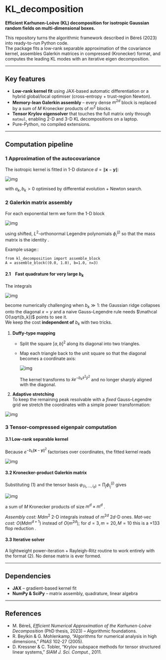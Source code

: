 
# KL_decomposition

**Efficient Karhunen-Loève (KL) decomposition for isotropic Gaussian random fields on multi-dimensional boxes.**

This repository turns the algorithmic framework described in Béreš (2023) into ready-to-run Python code.  
The package fits a low-rank separable approximation of the covariance kernel, assembles Galerkin matrices in compressed (Kronecker) format, and computes the leading KL modes with an iterative eigen decomposition.

---

## Key features

* **Low-rank kernel fit** using JAX-based automatic differentiation or a hybrid global/​local optimiser (cross-entropy + trust-region Newton).  
* **Memory-lean Galerkin assembly** – every dense $m^{2d}$ block is replaced by a sum of $M$ Kronecker products of $m^{2}$ blocks.  
* **Tensor Krylov eigensolver** that touches the full matrix only through `matmul`, enabling 2-D and 3-D KL decompositions on a laptop.  
* Pure-Python, no compiled extensions.

---

## Computation pipeline

### 1 Approximation of the autocovariance

The isotropic kernel is fitted in 1-D distance $d=\lVert\mathbf x-\mathbf y\rVert$:

![img](https://latex.codecogs.com/svg.image?{\color{Gray}C(d)\approx\sum_{k=1}^{M}%20a_k%20e^{-b_k%20d^{2}},})

with $a_k,b_k>0$ optimised by differential evolution + Newton search.

### 2 Galerkin matrix assembly

For each exponential term we form the 1-D block

![img](https://latex.codecogs.com/svg.image?{\color{Gray}\left(A^{(j)}_{k}\right)_{i\ell}=\int_{a_j}^{b_j}\int_{a_j}^{b_j}e^{-b_k(x-y)^{2}}\phi^{(j)}_{i}(y)\phi^{(j)}_{\ell}(x)dydx})


using shifted, $L^{2}$-orthonormal Legendre polynomials $\phi^{(j)}_{i}$ so that the mass matrix is the identity .

Example usage::

    from kl_decomposition import assemble_block
    A = assemble_block((0.0, 1.0), b=1.0, n=3)

#### 2.1 Fast quadrature for very large $b_k$

The integrals  

![img](https://latex.codecogs.com/svg.image?{\color{Gray}(A_{k})_{i\ell}=\int_{a}^{b}\int_{a}^{b}e^{-b_k(x-y)^{2}}\phi_i(y)\phi_\ell(x)dydx})

become numerically challenging when $b_k\gg1$: the Gaussian ridge collapses onto the
diagonal $x=y$ and a naive Gauss–Legendre rule needs
$\mathcal O(\sqrt{b_k})$ points to see it.  
We keep the cost **independent of** $b_k$ with two tricks.  

1. **Duffy‐type mapping**  
   * Split the square $[a,b]^2$ along its diagonal into two triangles.  
   * Map each triangle back to the unit square so that the diagonal becomes a
     coordinate axis:

        ![img](https://latex.codecogs.com/svg.image?%7B%5Ccolor%7BGray%7D%28x%2Cy%29%5Clongrightarrow%28x%2Cy%29%3D%28%5Ctilde%20x%2C%281-%5Ctilde%20y%29%5Ctilde%20x%29%5Cquad%5Ctext%7Bor%7D%5Cquad%28x%2Cy%29%3D%281-%5Ctilde%20x%2C%28%5Ctilde%20y-1%29%5Ctilde%20x%2B1%29.%7D)

     The kernel transforms to $\tilde xe^{-b_k\tilde x^{2}\tilde y^{2}}$ and no longer sharply aligned with the diagonal.

2. **Adaptive stretching**  
   To keep the remaining peak resolvable with a *fixed* Gauss–Legendre grid we stretch the coordinates with a simple power transformation:

![img](https://latex.codecogs.com/svg.image?%7B%5Ccolor%7BGray%7D%5Chat%20x%20%3D%20%5Ctilde%20x%5E%7Bn%7D%2C%20%5Cqquad%20%5Chat%20y%20%3D%20%5Ctilde%20y%5E%7Bn%7D%2C%20%5Cqquad%20n%5Cin%280%2C%5Cinfty%29.%20%5Ctag%7B2%7D%7D)




### 3 Tensor-compressed eigenpair computation

#### 3.1 Low-rank separable kernel

Because $e^{-b_k\lVert\mathbf x-\mathbf y\rVert^{2}}$ factorises over coordinates, the fitted kernel reads

![img](https://latex.codecogs.com/svg.image?%7B%5Ccolor%7BGray%7Dc%28%5Cmathbf%20x%2C%5Cmathbf%20y%29%5Capprox%0A%5Csum_%7Bk%3D1%7D%5E%7BM%7D%20a_k%5Cprod_%7Bj%3D1%7D%5E%7Bd%7De%5E%7B-b_k%28x_j-y_j%29%5E%7B2%7D%7D.%20%5Ctag%7B1%7D%7D)


#### 3.2 Kronecker-product Galerkin matrix

Substituting (1) and the tensor basis $\varphi_{(i_1,\dots,i_d)}=\prod_{j}\phi^{(j)}_{i_j}$ gives

![img](https://latex.codecogs.com/svg.image?%7B%5Ccolor%7BGray%7D%20A%3D%5Csum_%7Bk%3D1%7D%5E%7BM%7D%20a_k%20%5Cbigotimes_%7Bj%3D1%7D%5E%7Bd%7D%20A%5E%7B%28j%29%7D_%7Bk%7D%2C%20%5Ctag%7B2%7D%7D)


a sum of $M$ Kronecker products of size $m^{d}\times m^{d}$ .

*Assembly cost:* $Mdm^{2}$ 2-D integrals instead of $m^{2d}$ 2$d$-D ones.
*Mat-vec cost:* $O(Mdm^{d+1})$ instead of $O(m^{2d})$; for $d=3,m=20,M=10$ this is a ×133 flop reduction .

#### 3.3 Iterative solver

A lightweight power-iteration + Rayleigh-Ritz routine to work entirely with the format (2). No dense matrix is ever formed.

---

## Dependencies

* **JAX** – gradient-based kernel fit
* **NumPy & SciPy** – matrix assembly, quadrature, linear algebra

---

## References

* M. Béreš, *Efficient Numerical Approximation of the Karhunen-Loève Decomposition* (PhD thesis, 2023) – Algorithmic foundations.
* R. Beylkin & G. Mohlenkamp, “Algorithms for numerical analysis in high dimensions,” *PNAS* 102-27 (2005).
* D. Kressner & C. Tobler, “Krylov subspace methods for tensor structured linear systems,” *SIAM J. Sci. Comput.*, 2011.

